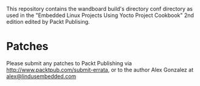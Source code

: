 This repository contains the wandboard build's directory conf directory as used in the "Embedded Linux Projects Using Yocto Project Cookbook" 2nd edition edited by Packt Publising.

Patches
=======

Please submit any patches to Packt Publishing via http://www.packtpub.com/submit-errata, or to the author Alex Gonzalez at alex@lindusembedded.com
